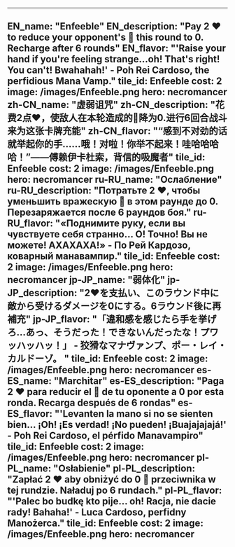 ---

EN_name: "Enfeeble"
EN_description: "Pay 2 ❤️ to reduce your opponent's 🔸 this round to 0. Recharge after 6 rounds"
EN_flavor: "'Raise your hand if you're feeling strange...oh! That's right! You can't! Bwahahah!' - Poh Rei Cardoso, the perfidious Mana Vamp."
tile_id: Enfeeble
cost: 2
image: /images/Enfeeble.png
hero: necromancer
zh-CN_name: "虚弱诅咒"
zh-CN_description: "花费2点❤️，使敌人在本轮造成的🔸降为0.进行6回合战斗来为这张卡牌充能"
zh-CN_flavor: "“感到不对劲的话就举起你的手……哦！对啦！你举不起来！哇哈哈哈哈！”——傅赖伊卡杜索，背信的吸魔者"
tile_id: Enfeeble
cost: 2
image: /images/Enfeeble.png
hero: necromancer
ru-RU_name: "Ослабление"
ru-RU_description: "Потратьте 2 ❤️, чтобы уменьшить вражескую 🔸 в этом раунде до 0. Перезаряжается после 6 раундов боя."
ru-RU_flavor: "«Поднимите руку, если вы чувствуете себя странно... О! Точно! Вы не можете! АХАХАХА!» - По Рей Кардозо, коварный манавампир."
tile_id: Enfeeble
cost: 2
image: /images/Enfeeble.png
hero: necromancer
jp-JP_name: "弱体化"
jp-JP_description: "2❤️を支払い、このラウンド中に敵から受けるダメージを0にする。6ラウンド後に再補充"
jp-JP_flavor: "「違和感を感じたら手を挙げろ…あっ、そうだった！できないんだったな！プワッハッハッ！」 - 狡猾なマナヴァンプ、ポー・レイ・カルドーゾ。
"
tile_id: Enfeeble
cost: 2
image: /images/Enfeeble.png
hero: necromancer
es-ES_name: "Marchitar"
es-ES_description: "Paga 2 ❤️ para reducir el 🔸 de tu oponente a 0 por esta ronda. Recarga después de 6 rondas"
es-ES_flavor: "'Levanten la mano si no se sienten bien... ¡Oh! ¡Es verdad! ¡No pueden! ¡Buajajajajá!' - Poh Rei Cardoso, el pérfido Manavampiro"
tile_id: Enfeeble
cost: 2
image: /images/Enfeeble.png
hero: necromancer
pl-PL_name: "Osłabienie"
pl-PL_description: "Zapłać 2 ❤️ aby obniżyć do 0 🔸 przeciwnika w tej rundzie. Naładuj po 6 rundach."
pl-PL_flavor: "'Palec bo budkę kto pije... oh! Racja, nie dacie rady! Bahaha!' - Luca Cardoso, perfidny Manożerca."
tile_id: Enfeeble
cost: 2
image: /images/Enfeeble.png
hero: necromancer
---